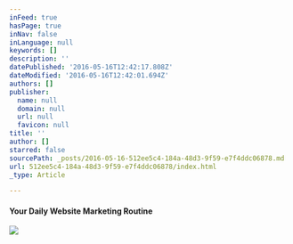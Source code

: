 ```yaml
---
inFeed: true
hasPage: true
inNav: false
inLanguage: null
keywords: []
description: ''
datePublished: '2016-05-16T12:42:17.808Z'
dateModified: '2016-05-16T12:42:01.694Z'
authors: []
publisher:
  name: null
  domain: null
  url: null
  favicon: null
title: ''
author: []
starred: false
sourcePath: _posts/2016-05-16-512ee5c4-184a-48d3-9f59-e7f4ddc06878.md
url: 512ee5c4-184a-48d3-9f59-e7f4ddc06878/index.html
_type: Article

---
```

#### Your Daily Website Marketing Routine
![](https://the-grid-user-content.s3-us-west-2.amazonaws.com/de3c5820-0014-4bd1-b785-98e8db8e0677.jpg)